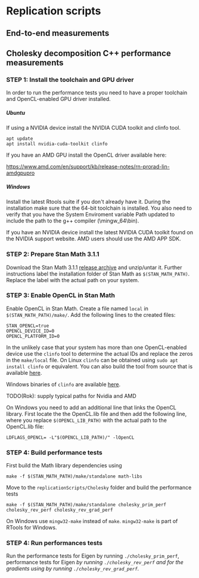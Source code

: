 # Replication scripts

## End-to-end measurements


## Cholesky decomposition C++ performance measurements

### STEP 1: Install the toolchain and GPU driver

In order to run the performance tests you need to have a proper toolchain and OpenCL-enabled GPU driver installed. 

##### Ubuntu

If using a NVIDIA device install the NVIDIA CUDA toolkit and clinfo tool.

```
apt update
apt install nvidia-cuda-toolkit clinfo
```

If you have an AMD GPU install the OpenCL driver available here:

https://www.amd.com/en/support/kb/release-notes/rn-prorad-lin-amdgpupro

##### Windows

Install the latest Rtools suite if you don't already have it. During the installation make sure that the 64-bit toolchain is installed. You also need to verify that you have the System Enviroment variable Path updated to include the path to the g++ compiler (<Rtools installation path>\mingw_64\bin).

If you have an NVIDIA device install the latest NVIDIA CUDA toolkit found on the NVIDIA support website. AMD users should use the AMD APP SDK.

### STEP 2: Prepare Stan Math 3.1.1

Download the Stan Math 3.1.1 [release archive](https://github.com/stan-dev/math/releases/tag/v3.1.1) and unzip/untar it. Further instructions label the installation folder of Stan Math as `$(STAN_MATH_PATH)`. Replace the label with the actual path on your system.

### STEP 3: Enable OpenCL in Stan Math

Enable OpenCL in Stan Math. Create a file named `local` in  `$(STAN_MATH_PATH)/make/`. Add the following lines to the created files:

```
STAN_OPENCL=true
OPENCL_DEVICE_ID=0
OPENCL_PLATFORM_ID=0
```

In the unlikely case that your system has more than one OpenCL-enabled device use the `clinfo` tool to determine the actual IDs and replace the zeros in the `make/local` file. On Linux `clinfo` can be obtained using `sudo apt install clinfo` or equivalent. You can also build the tool from source that is available [here](https://github.com/Oblomov/clinfo).

Windows binaries of `clinfo` are available [here](https://github.com/Oblomov/clinfo#windows-support).

TODO(Rok): supply typical paths for Nvidia and AMD

On Windows you need to add an additional line that links the OpenCL library. First locate the the OpenCL.lib file and then add the following line, where you replace `$(OPENCL_LIB_PATH)` with the actual path to the OpenCL.lib file:

```
LDFLAGS_OPENCL= -L"$(OPENCL_LIB_PATH)/" -lOpenCL
```

### STEP 4: Build performance tests

First build the Math library dependencies using
```
make -f $(STAN_MATH_PATH)/make/standalone math-libs
```
Move to the `replicationScripts/Cholesky` folder and build the performance tests
```
make -f $(STAN_MATH_PATH)/make/standalone cholesky_prim_perf cholesky_rev_perf cholesky_rev_grad_perf
```

On Windows use `mingw32-make` instead of `make`. `mingw32-make` is part of RTools for Windows.

### STEP 4: Run performances tests

Run the performance tests for Eigen<double> by running `./cholesky_prim_perf`, performance tests for Eigen<var> by running `./cholesky_rev_perf` and for the gradients using by running `./cholesky_rev_grad_perf`.